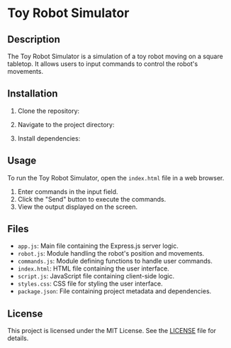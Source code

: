 # Toy Robot Simulator

## Description

The Toy Robot Simulator is a simulation of a toy robot moving on a square tabletop. It allows users to input commands to control the robot's movements.

## Installation

1. Clone the repository:

2. Navigate to the project directory:

3. Install dependencies:

## Usage

To run the Toy Robot Simulator, open the `index.html` file in a web browser.

1. Enter commands in the input field.
2. Click the "Send" button to execute the commands.
3. View the output displayed on the screen.

## Files

- `app.js`: Main file containing the Express.js server logic.
- `robot.js`: Module handling the robot's position and movements.
- `commands.js`: Module defining functions to handle user commands.
- `index.html`: HTML file containing the user interface.
- `script.js`: JavaScript file containing client-side logic.
- `styles.css`: CSS file for styling the user interface.
- `package.json`: File containing project metadata and dependencies.

## License

This project is licensed under the MIT License. See the [LICENSE](./LICENSE) file for details.
